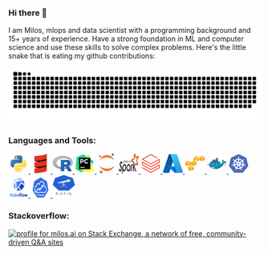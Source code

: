 ### Hi there 👋

I am Milos, mlops and data scientist with a programming background and 15+ years of experience. Have a strong foundation in ML and computer science and use these skills to solve complex problems.
Here's the little snake that is eating my github contributions:

![Snake animation](https://github.com/milosjava/milosjava/blob/output/github-contribution-grid-snake.svg)

### Languages and Tools:
<p>
<a href="https://www.python.org" target="_blank" rel="noreferrer"> <img src="https://raw.githubusercontent.com/devicons/devicon/master/icons/python/python-original.svg" alt="python" width="40" height="40"/> </a>
<a href="https://www.scala-lang.org/" target="_blank" rel="noreferrer"> <img src="https://raw.githubusercontent.com/devicons/devicon/master/icons/scala/scala-original.svg" alt="scala" width="40" height="40"/> </a>
<a href="https://www.r-project.org/" target="_blank" rel="noreferrer"> <img src="https://raw.githubusercontent.com/devicons/devicon/master/icons/r/r-original.svg" alt="`R`" width="40" height="40"/> </a>
<a href="https://www.jetbrains.com/pycharm/" target="_blank" rel="noreferrer"> <img src="https://raw.githubusercontent.com/devicons/devicon/master/icons/pycharm/pycharm-original.svg" alt="pycharm" width="40" height="40"/> </a> 
<a href="https://jupyter.org/" target="_blank" rel="noreferrer"> <img src="https://raw.githubusercontent.com/devicons/devicon/master/icons/jupyter/jupyter-original.svg" alt="jupyter" width="40" height="40"/> </a>
<a href="https://spark.apache.org/" target="_blank" rel="noreferrer"> <img src="images/Apache_Spark_logo.svg.png" alt="Apache Spark" width="40" height="40"/> </a>
<a href="https://www.databricks.com/" target="_blank" rel="noreferrer"> <img src="images/databricks.png" alt="Databricks" width="40" height="40"/> </a>
<a href="https://azure.microsoft.com/en-us" target="_blank" rel="noreferrer"> <img src="https://raw.githubusercontent.com/devicons/devicon/master/icons/azure/azure-original.svg" alt="azure" width="40" height="40"/> </a>
<a href="https://aws.amazon.com/" target="_blank" rel="noreferrer"> <img src="https://raw.githubusercontent.com/devicons/devicon/master/icons/amazonwebservices/amazonwebservices-original.svg" alt="amazonwebservices" width="40" height="40"/> </a>
<a href="https://www.docker.com/" target="_blank" rel="noreferrer"> <img src="https://raw.githubusercontent.com/devicons/devicon/master/icons/docker/docker-original.svg" alt="docker" width="40" height="40"/> </a>
<a href="https://kubernetes.io/" target="_blank" rel="noreferrer"> <img src="https://raw.githubusercontent.com/devicons/devicon/master/icons/kubernetes/kubernetes-plain.svg" alt="kubernetes" width="40" height="40"/> </a>
<a href="https://www.kubeflow.org/" target="_blank" rel="noreferrer"> <img src="images/kubeflow.jpg" alt="kubeflow" width="40" height="40"/> </a>
<a href="https://kserve.github.io/website/latest" target="_blank" rel="noreferrer"> <img src="images/kserve.png" alt="kserve" width="40" height="40"/> </a>
<a href="https://github.com/kubeflow/katib" target="_blank" rel="noreferrer"> <img src="images/katib_official_logo.png" alt="katib" width="45" height="45"/> </a>
</p>

### Stackoverflow:
 <a href="https://stackoverflow.com/users/4185364/milos-ai?tab=profile"><img src="https://stackexchange.com/users/flair/354646.png" width="208" height="58" alt="profile for milos.ai on Stack Exchange, a network of free, community-driven Q&amp;A sites" title="profile for milos.ai on Stack Exchange, a network of free, community-driven Q&amp;A sites"></a>


